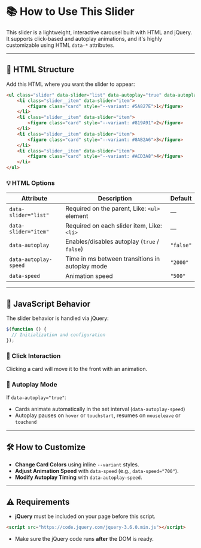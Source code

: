 # 📚 How to Use This Slider

This slider is a lightweight, interactive carousel built with HTML and jQuery. It supports click-based and autoplay animations, and it's highly customizable using HTML `data-*` attributes.

---

## 🧹 HTML Structure

Add this HTML where you want the slider to appear:

```html
<ul class="slider" data-slider="list" data-autoplay="true" data-autoplay-speed="3000">
    <li class="slider__item" data-slider="item">
        <figure class="card" style="--variant: #5A827E">1</figure>
    </li>
    <li class="slider__item" data-slider="item">
        <figure class="card" style="--variant: #819A91">2</figure>
    </li>
    <li class="slider__item" data-slider="item">
        <figure class="card" style="--variant: #8AB2A6">3</figure>
    </li>
    <li class="slider__item" data-slider="item">
        <figure class="card" style="--variant: #ACD3A8">4</figure>
    </li>
</ul>
```

### 💡 HTML Options

| Attribute             | Description                                     | Default  |
| --------------------- | ----------------------------------------------- | -------- |
| `data-slider="list"`  | Required on the parent, Like: `<ul>` element    | —        |
| `data-slider="item"`  | Required on each slider item, Like: `<li>`      | —        |
| `data-autoplay`       | Enables/disables autoplay (`true` / `false`)    | `"false"` |
| `data-autoplay-speed` | Time in ms between transitions in autoplay mode | `"2000"` |
| `data-speed`          | Animation speed                                 | `"500"`  |

---

## 🧐 JavaScript Behavior

The slider behavior is handled via jQuery:

```js
$(function () {
  // Initialization and configuration
});
```

### 👡 Click Interaction

Clicking a card will move it to the front with an animation.

### 🔁 Autoplay Mode

If `data-autoplay="true"`:

* Cards animate automatically in the set interval (`data-autoplay-speed`)
* Autoplay pauses on `hover` or `touchstart`, resumes on `mouseleave` or `touchend`

---

## 🛠 How to Customize

* **Change Card Colors** using inline `--variant` styles.
* **Adjust Animation Speed** with `data-speed` (e.g., `data-speed="700"`).
* **Modify Autoplay Timing** with `data-autoplay-speed`.

---

## ⚠️ Requirements

* **jQuery** must be included on your page before this script.

```html
<script src="https://code.jquery.com/jquery-3.6.0.min.js"></script>
```

* Make sure the jQuery code runs **after** the DOM is ready.